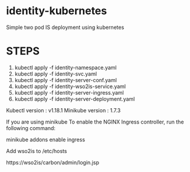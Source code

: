 # identity-kubernetes
Simple two pod IS deployment using kubernetes

# STEPS

1) kubectl apply -f identity-namespace.yaml
2) kubectl apply -f identity-svc.yaml
3) kubectl apply -f identity-server-conf.yaml
4) kubectl apply -f identity-wso2is-service.yaml
5) kubectl apply -f identity-server-ingress.yaml
6) kubectl apply -f identity-server-deployment.yaml

Kubectl version : v1.18.1
Minikube version : 1.7.3

If you are using minikube To enable the NGINX Ingress controller, run the following command:

minikube addons enable ingress

Add wso2is <minkube ip> to /etc/hosts

https://wso2is/carbon/admin/login.jsp